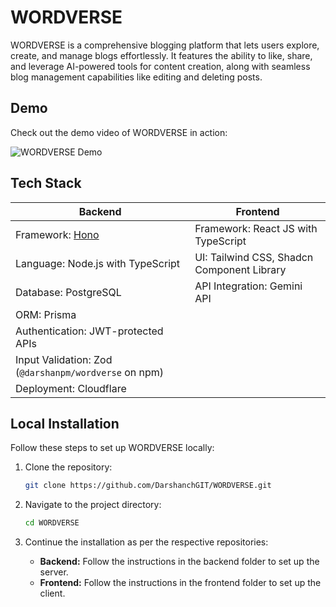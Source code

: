 # WORDVERSE

WORDVERSE is a comprehensive blogging platform that lets users explore, create, and manage blogs effortlessly. It features the ability to like, share, and leverage AI-powered tools for content creation, along with seamless blog management capabilities like editing and deleting posts.

## **Demo**
Check out the demo video of WORDVERSE in action:

![WORDVERSE Demo](https://github.com/user-attachments/assets/b5f9c5cd-7d4b-4edb-85d1-c2713869ba68)

## **Tech Stack**

| **Backend**                           | **Frontend**                            |
|---------------------------------------|-----------------------------------------|
| Framework: [Hono](https://hono.dev/)  | Framework: React JS with TypeScript     |
| Language: Node.js with TypeScript     | UI: Tailwind CSS, Shadcn Component Library |
| Database: PostgreSQL                  | API Integration: Gemini API            |
| ORM: Prisma                           |                                         |
| Authentication: JWT-protected APIs    |                                         |
| Input Validation: Zod (`@darshanpm/wordverse` on npm) |                               |
| Deployment: Cloudflare                |                                         |

## **Local Installation**

Follow these steps to set up WORDVERSE locally:

1. Clone the repository:
   ```bash
   git clone https://github.com/DarshanchGIT/WORDVERSE.git
   ```

2. Navigate to the project directory:
   ```bash
   cd WORDVERSE
   ```

3. Continue the installation as per the respective repositories:

   - **Backend:** Follow the instructions in the backend folder to set up the server.
   - **Frontend:** Follow the instructions in the frontend folder to set up the client.
```

